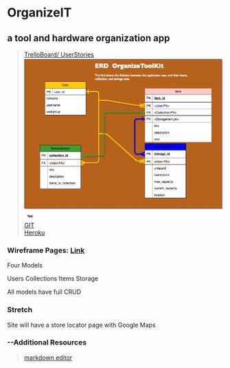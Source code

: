 # OrganizeIT
## a tool and hardware organization app

>[TrelloBoard/ UserStories](https://trello.com/b/IMYrEVx6)  
![alt text](/docs/erd/erd.jpg)
>[GIT](https://github.com/uniOpifex/OrganizeIT)  
>[Heroku](https://organize-it-again.herokuapp.com/)
### Wireframe Pages: [Link](https://marvelapp.com/4597geh)


Four Models

Users
Collections
Items
Storage

All models have full CRUD 


### Stretch

Site will have a store locator page with Google Maps

### --Additional Resources  
>[markdown editor](https://jbt.github.io/markdown-editor/)










